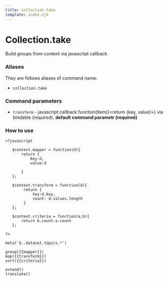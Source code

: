 ```yaml
---
title: collection.take
template: index.njk
---
```


# Collection.take

Build groups from context via javascript callback

### Aliases

They are follows aliases of command name:

- `collection.take`

### Command parameters

- `transform` - javascript callback function(item){<return {key, value}>} via bindable (required). **default command parametr (required)** 


### How to use

```dps
<?javascript
   
   $context.mapper = function(d){
       return {
           key:d, 
           value:d
           
       }
   };
   
   $context.transform = function(d){
        return {
            key:d.key, 
            count: d.values.length
        }
   };
   
   $context.criteria = function(a,b){
       return b.count-a.count
   };
   
?>

meta('$..dataset.topics.*')

group({{mapper}})
map({{transform}})
sort({{criteria}})

extend()
translate()
```